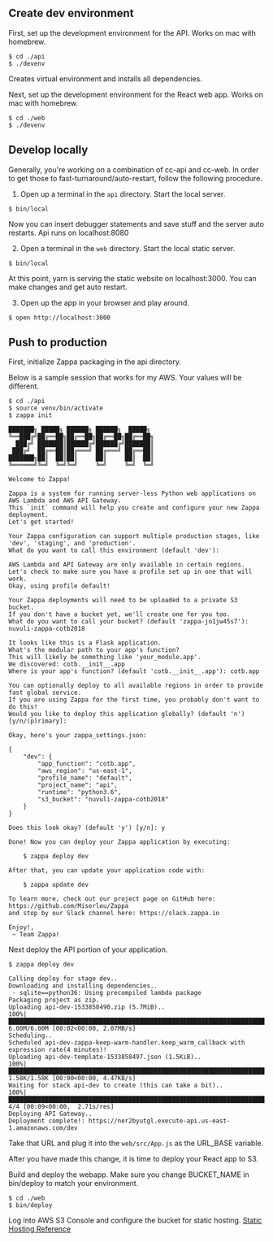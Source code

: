 
## Create dev environment

First, set up the development environment for the API.  Works on mac with homebrew.

```
$ cd ./api
$ ./devenv
```

Creates virtual environment and installs all dependencies.


Next, set up the development environment for the React web app.  Works on mac with homebrew.

```
$ cd ./web
$ ./devenv
```

## Develop locally

Generally, you're working on a combination of cc-api and cc-web.  In order to get those to fast-turnaround/auto-restart, follow the following procedure.

1. Open up a terminal in the `api` directory.  Start the local server.

```
$ bin/local
```

Now you can insert debugger statements and save stuff and the server auto restarts.  Api runs on localhost:8080

2. Open a terminal in the `web` directory.  Start the local static server.

```
$ bin/local
```

At this point, yarn is serving the static website on localhost:3000.  You can make changes and get auto restart.

3. Open up the app in your browser and play around.

```
$ open http://localhost:3000
```


## Push to production

First, initialize Zappa packaging in the api directory.

Below is a sample session that works for my AWS.  Your values will be different.

```
$ cd ./api
$ source venv/bin/activate
$ zappa init

███████╗ █████╗ ██████╗ ██████╗  █████╗
╚══███╔╝██╔══██╗██╔══██╗██╔══██╗██╔══██╗
  ███╔╝ ███████║██████╔╝██████╔╝███████║
 ███╔╝  ██╔══██║██╔═══╝ ██╔═══╝ ██╔══██║
███████╗██║  ██║██║     ██║     ██║  ██║
╚══════╝╚═╝  ╚═╝╚═╝     ╚═╝     ╚═╝  ╚═╝

Welcome to Zappa!

Zappa is a system for running server-less Python web applications on AWS Lambda and AWS API Gateway.
This `init` command will help you create and configure your new Zappa deployment.
Let's get started!

Your Zappa configuration can support multiple production stages, like 'dev', 'staging', and 'production'.
What do you want to call this environment (default 'dev'): 

AWS Lambda and API Gateway are only available in certain regions. Let's check to make sure you have a profile set up in one that will work.
Okay, using profile default!

Your Zappa deployments will need to be uploaded to a private S3 bucket.
If you don't have a bucket yet, we'll create one for you too.
What do you want to call your bucket? (default 'zappa-jo1jw45s7'): nuvuli-zappa-cotb2018

It looks like this is a Flask application.
What's the modular path to your app's function?
This will likely be something like 'your_module.app'.
We discovered: cotb.__init__.app
Where is your app's function? (default 'cotb.__init__.app'): cotb.app

You can optionally deploy to all available regions in order to provide fast global service.
If you are using Zappa for the first time, you probably don't want to do this!
Would you like to deploy this application globally? (default 'n') [y/n/(p)rimary]: 

Okay, here's your zappa_settings.json:

{
    "dev": {
        "app_function": "cotb.app",
        "aws_region": "us-east-1",
        "profile_name": "default",
        "project_name": "api",
        "runtime": "python3.6",
        "s3_bucket": "nuvuli-zappa-cotb2018"
    }
}

Does this look okay? (default 'y') [y/n]: y

Done! Now you can deploy your Zappa application by executing:

	$ zappa deploy dev

After that, you can update your application code with:

	$ zappa update dev

To learn more, check out our project page on GitHub here: https://github.com/Miserlou/Zappa
and stop by our Slack channel here: https://slack.zappa.io

Enjoy!,
 ~ Team Zappa!

```

Next deploy the API portion of your application.

```
$ zappa deploy dev

Calling deploy for stage dev..
Downloading and installing dependencies..
 - sqlite==python36: Using precompiled lambda package
Packaging project as zip.
Uploading api-dev-1533858490.zip (5.7MiB)..
100%|██████████████████████████████████████████████████████████████████████████████████████████████████████████████████████████████████████████| 6.00M/6.00M [00:02<00:00, 2.07MB/s]
Scheduling..
Scheduled api-dev-zappa-keep-warm-handler.keep_warm_callback with expression rate(4 minutes)!
Uploading api-dev-template-1533858497.json (1.5KiB)..
100%|██████████████████████████████████████████████████████████████████████████████████████████████████████████████████████████████████████████| 1.58K/1.58K [00:00<00:00, 4.47KB/s]
Waiting for stack api-dev to create (this can take a bit)..
100%|████████████████████████████████████████████████████████████████████████████████████████████████████████████████████████████████████████████████| 4/4 [00:09<00:00,  2.71s/res]
Deploying API Gateway..
Deployment complete!: https://ner2byutgl.execute-api.us-east-1.amazonaws.com/dev

```

Take that URL and plug it into the `web/src/App.js` as the URL_BASE variable.


After you have made this change, it is time to deploy your React app to S3.

Build and deploy the webapp.  Make sure you change BUCKET_NAME in bin/deploy to match your environment.

```
$ cd ./web
$ bin/deploy
```

Log into AWS S3 Console and configure the bucket for static hosting. [Static Hosting Reference](https://docs.aws.amazon.com/AmazonS3/latest/dev/WebsiteHosting.html)


